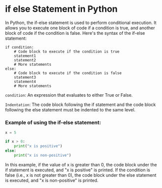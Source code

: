 # if else Statement in Python

In Python, the if-else statement is used to perform conditional execution. It allows you to execute one block of code if a condition is true, and another block of code if the condition is false. Here's the syntax of the if-else statement:

```
if condition:
    # Code block to execute if the condition is true
    statement1
    statement2
    # More statements
else:
    # Code block to execute if the condition is false
    statement3
    statement4
    # More statements
```

`condition`: An expression that evaluates to either True or False.

`Indentation`: The code block following the if statement and the code block following the else statement must be indented to the same level.


### Example of using the if-else statement:

```python
x = 5

if x > 0:
    print("x is positive")
else:
    print("x is non-positive")
```

In this example, if the value of x is greater than 0, the code block under the if statement is executed, and "x is positive" is printed. If the condition is false (i.e., x is not greater than 0), the code block under the else statement is executed, and "x is non-positive" is printed.